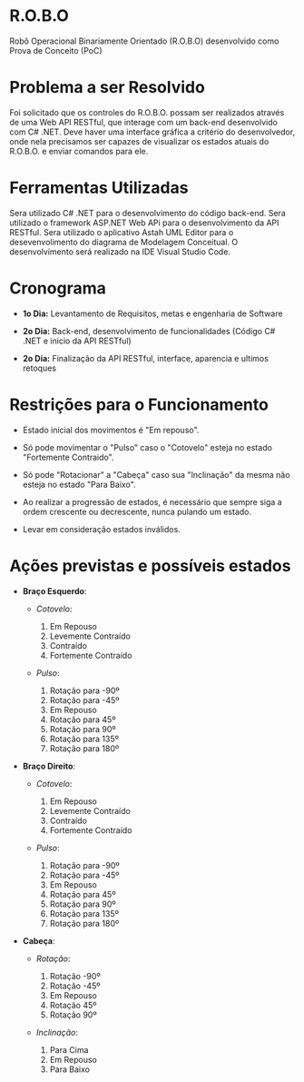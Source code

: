 # R.O.B.O
Robô Operacional Binariamente Orientado (R.O.B.O) desenvolvido como Prova de Conceito (PoC)


# Problema a ser Resolvido
Foi solicitado que os controles do R.O.B.O. possam ser realizados através de uma Web API RESTful, que interage com um back-end desenvolvido com C# .NET. Deve haver uma interface gráfica a critério do desenvolvedor, onde nela precisamos ser capazes de visualizar os estados atuais do R.O.B.O. e enviar comandos para ele.

# Ferramentas Utilizadas

Sera utilizado C# .NET para o desenvolvimento do código back-end. Sera utilizado o framework ASP.NET Web APi para o desenvolvimento da API RESTful. Sera utilizado o aplicativo Astah UML Editor para o desevenvolimento do diagrama de Modelagem Conceitual. O desenvolvimento será realizado na IDE Visual Studio Code. 



# Cronograma 

- **1o Dia:** Levantamento de Requisitos, metas e engenharia de Software

- **2o Dia:** Back-end, desenvolvimento de funcionalidades (Código C# .NET e inicio da API RESTful)

- **2o Dia:** Finalização da API RESTful, interface, aparencia e ultimos retoques


# Restrições para o Funcionamento 
- Estado inicial dos movimentos é "Em repouso".  

- Só pode movimentar o "Pulso" caso o "Cotovelo" esteja no estado "Fortemente Contraido".

- Só pode "Rotacionar" a "Cabeça" caso sua "Inclinação" da mesma não esteja no estado "Para Baixo".

- Ao realizar a progressão de estados, é necessário que sempre siga a ordem crescente ou decrescente, nunca pulando um estado.

- Levar em consideração estados inválidos.


# Ações previstas e possíveis estados
- **Braço Esquerdo**: 

	- *Cotovelo*:	
	
		1. Em Repouso
		2. Levemente Contraído
		3. Contraído
		4. Fortemente Contraído

	- *Pulso*:
		1. Rotação para -90º
		2. Rotação para -45º
		3. Em Repouso
		4. Rotação para 45º
		5. Rotação para 90º
		6. Rotação para 135º
		7. Rotação para 180º
		
- **Braço Direito**: 

	- *Cotovelo*:	
	
		1. Em Repouso
		2. Levemente Contraído
		3. Contraído
		4. Fortemente Contraído

	- *Pulso*:
		1. Rotação para -90º
		2. Rotação para -45º
		3. Em Repouso
		4. Rotação para 45º
		5. Rotação para 90º
		6. Rotação para 135º
		7. Rotação para 180º

- **Cabeça**: 

	- *Rotação*:
	
		1. Rotação -90º
		2. Rotação -45º
		3. Em Repouso
		4. Rotação 45º
		5. Rotação 90º
		
	- *Inclinação*: 
		
		1. Para Cima
		2. Em Repouso
		3. Para Baixo








